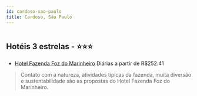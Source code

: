 ```yaml
---
id: cardoso-sao-paulo
title: Cardoso, São Paulo
---
```


<center><img src="https://static.hotelurbano.com/reservas/prod0/7/7543/5d012dcf1f5f6_hotel-fazenda-foz-do-marinheiro.jpg" alt="" /></center>


## Hotéis 3 estrelas - ⭐️⭐️⭐️

-    [Hotel Fazenda Foz do Marinheiro](https://www.hurb.com/hoteis/cardoso/hotel-fazenda-foz-do-marinheiro-7543?cmp=18055) Diárias a partir de R$252.41
   > Contato com a natureza, atividades típicas da fazenda, muita diversão e sustentabilidade são as propostas do Hotel Fazenda Foz do Marinheiro.
